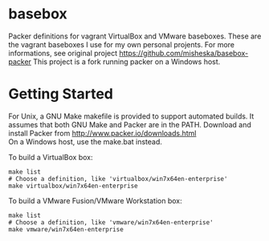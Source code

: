 basebox
=======

Packer definitions for vagrant VirtualBox and VMware baseboxes. 
These are the vagrant baseboxes I use for my own personal projents. 
For more informations, see original project
<https://github.com/misheska/basebox-packer>
This project is a fork running packer on a Windows host.

Getting Started
===============

For Unix, a GNU Make makefile is provided to support automated builds.  It
assumes that both GNU Make and Packer are in the PATH.  Download and install
Packer from <http://www.packer.io/downloads.html>  
On a Windows host, use the make.bat instead.

To build a VirtualBox box:

    make list
    # Choose a definition, like 'virtualbox/win7x64en-enterprise'
    make virtualbox/win7x64en-enterprise

To build a VMware Fusion/VMware Workstation box:

    make list
    # Choose a definition, like 'vmware/win7x64en-enterprise'
    make vmware/win7x64en-enterprise
